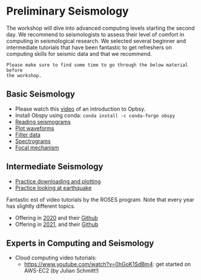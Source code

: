 # Preliminary Seismology

The workshop will dive into advanced computing levels starting the second day. We recommend to seismologists to assess their level of comfort in computing in seismological research. We selected several beginner and intermediate tutorials that have been fantastic to get refreshers on computing skills for seismic data and that we recommend.

```{attention}
Please make sure to find some time to go through the below material before
the workshop.
```

## Basic Seismology
- Please watch this [video](https://www.youtube.com/watch?v=kFwdjfiK4gk) of an introduction to Opbsy.
- Install Obspy using conda: ```conda install -c conda-forge obspy```
- [Reading seismograms](https://docs.obspy.org/tutorial/code_snippets/reading_seismograms.html)
- [Plot waveforms](https://docs.obspy.org/tutorial/code_snippets/waveform_plotting_tutorial.html)
- [Filter data](https://docs.obspy.org/tutorial/code_snippets/filtering_seismograms.html)
- [Spectrograms](https://docs.obspy.org/tutorial/code_snippets/plotting_spectrograms.html)
- [Focal mechanism](https://www.ocean.washington.edu/courses/oc410/reading/Focal_mechanism_primer.pdf)

## Intermediate Seismology
- [Practice downloading and plotting](https://krischer.github.io/seismo_live_build/html/ObsPy/07_Basic_Processing_Exercise_solution_wrapper.html)
- [Practice looking at earthquake](https://krischer.github.io/seismo_live_build/html/ObsPy/08_Exercise__2008_MtCarmel_Earthquake_and_Aftershock_Series_solution_wrapper.html)

Fantastic est of video tutorials by the ROSES program. Note that every year has slightly different topics.
- Offering in [2020](https://connect.agu.org/seismology/roses/roses2020materials) and their [Github](https://github.com/roseseismo/roses2020)
- Offering in [2021](https://connect.agu.org/seismology/roses/roses2021materials), and their [Github](https://github.com/roseseismo/roses2021)
  

## Experts in Computing and Seismology
- Cloud computing video tutorials:
    - https://www.youtube.com/watch?v=0hGoK1SdBm4: get started on AWS-EC2 (by Julian Schmitt!)
